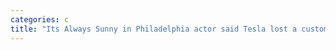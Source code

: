 ```yaml
---
categories: c
title: "Its Always Sunny in Philadelphia actor said Tesla lost a customer after his car was stuck in a parking garage for days when his key fob broke"
---
```

